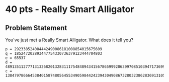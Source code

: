 # 40 pts - Really Smart Alligator
## Problem Statement
You've just met a Really Smart Alligator. What does it tell you?
```
p = 292338524084442490086181008854015675609
q = 185247202893447754330736379123444704803
e = 65537
d = 48913511277713132682013283111754848943415678659992063997085103947173699280865
c = 13847978666453840158748056455349059844242394304908673280323862836913105079345
```

